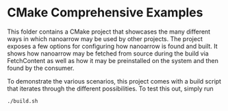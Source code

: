 <!---
  Licensed to the Apache Software Foundation (ASF) under one
  or more contributor license agreements.  See the NOTICE file
  distributed with this work for additional information
  regarding copyright ownership.  The ASF licenses this file
  to you under the Apache License, Version 2.0 (the
  "License"); you may not use this file except in compliance
  with the License.  You may obtain a copy of the License at

    http://www.apache.org/licenses/LICENSE-2.0

  Unless required by applicable law or agreed to in writing,
  software distributed under the License is distributed on an
  "AS IS" BASIS, WITHOUT WARRANTIES OR CONDITIONS OF ANY
  KIND, either express or implied.  See the License for the
  specific language governing permissions and limitations
  under the License.
-->

# CMake Comprehensive Examples

This folder contains a CMake project that showcases the many different
ways in which nanoarrow may be used by other projects. The project
exposes a few options for configuring how nanoarrow is found and
built. It shows how nanoarrow may be fetched from source during the
build via FetchContent as well as how it may be preinstalled on the
system and then found by the consumer.

To demonstrate the various scenarios, this project comes with a build
script that iterates through the different possibilities. To test this
out, simply run

```bash
./build.sh
```
